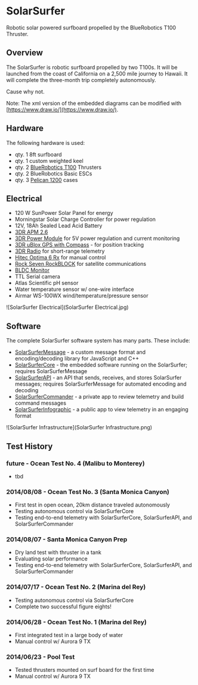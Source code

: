 # SolarSurfer

Robotic solar powered surfboard propelled by the BlueRobotics T100 Thruster.

## Overview

The SolarSurfer is robotic surfboard propelled by two T100s. It will be launched from the coast of California on a 2,500 mile journey to Hawaii. It will complete the three-month trip completely autonomously.

Cause why not.

Note: The xml version of the embedded diagrams can be modified with [https://www.draw.io/](https://www.draw.io/).

## Hardware

The following hardware is used:

* qty. 1 8ft surfboard
* qty. 1 custom weighted keel
* qty. 2 [BlueRobotics T100](http://www.bluerobotics.com/thruster/) Thrusters
* qty. 2 BlueRobotics Basic ESCs
* qty. 3 [Pelican 1200](http://www.amazon.com/Pelican-1200-Case-Camera-Black/dp/B0002INQT2) cases

## Electrical

* 120 W SunPower Solar Panel for energy
* Morningstar Solar Charge Controller for power regulation
* 12V, 18Ah Sealed Lead Acid Battery
* [3DR APM 2.6](http://store.3drobotics.com/products/apm-2-6-kit-1)
* [3DR Power Module](https://store.3drobotics.com/products/apm-power-module-with-xt60-connectors) for 5V power regulation and current monitoring
* [3DR uBlox GPS with Compass](http://store.3drobotics.com/products/3dr-gps-ublox-with-compass) - for position tracking
* [3DR Radio](http://store.3drobotics.com/products/3dr-radio) for short-range telemetry
* [Hitec Optima 6 Rx](http://hitecrcd.com/products/aircraft-radios-receivers-and-accessories/2.4ghz-aircraft-receivers-modules/optima-6-6-channel-2.4ghz-receiver/product) for manual control
* [Rock Seven RockBLOCK](http://rockblock.rock7mobile.com/) for satellite communications
* [BLDC Monitor](https://github.com/rjehangir/bldc_monitor)
* TTL Serial camera
* Atlas Scientific pH sensor
* Water temperature sensor w/ one-wire interface
* Airmar WS-100WX wind/temperature/pressure sensor

![SolarSurfer Electrical](SolarSurfer Electrical.jpg)

## Software

The complete SolarSurfer software system has many parts. These include:

* [SolarSurferMessage](https://github.com/bluerobotics/SolarSurferMessage) - a custom message format and encoding/decoding library for JavaScript and C++
* [SolarSurferCore](https://github.com/bluerobotics/SolarSurferCore) - the embedded software running on the SolarSurfer; requires SolarSurferMessage
* [SolarSurferAPI](https://github.com/bluerobotics/SolarSurferAPI) - an API that sends, receives, and stores SolarSurfer messages; requires SolarSurferMessage for automated encoding and decoding
* [SolarSurferCommander](https://github.com/bluerobotics/SolarSurferCommander) - a private app to review telemetry and build command messages
* [SolarSurferInfographic](https://github.com/bluerobotics/SolarSurferInfographic) - a public app to view telemetry in an engaging format

![SolarSurfer Infrastructure](SolarSurfer Infrastructure.png)

## Test History

### future - Ocean Test No. 4 (Malibu to Monterey)

* tbd

### 2014/08/08 - Ocean Test No. 3 (Santa Monica Canyon)

* First test in open ocean, 20km distance traveled autonomously
* Testing autonomous control via SolarSurferCore
* Testing end-to-end telemetry with SolarSurferCore, SolarSurferAPI, and SolarSurferCommander

### 2014/08/07 - Santa Monica Canyon Prep

* Dry land test with thruster in a tank
* Evaluating solar performance
* Testing end-to-end telemetry with SolarSurferCore, SolarSurferAPI, and SolarSurferCommander

### 2014/07/17 - Ocean Test No. 2 (Marina del Rey)

* Testing autonomous control via SolarSurferCore
* Complete two successful figure eights!

### 2014/06/28 - Ocean Test No. 1 (Marina del Rey)

* First integrated test in a large body of water
* Manual control w/ Aurora 9 TX

### 2014/06/23 - Pool Test

* Tested thrusters mounted on surf board for the first time
* Manual control w/ Aurora 9 TX
